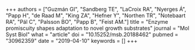 +++
authors = ["Guzmán GI", "Sandberg TE", "LaCroix RA", "Nyerges Á", "Papp H", "de Raad M", "King ZA", "Hefner Y", "Northen TR", "Notebaart RA", "Pál C", "Palsson BO", "Papp B", "Feist AM."]
title = "Enzyme promiscuity shapes adaptation to novel growth substrates"
journal = "Mol Syst Biol"
what = "article"
doi = "10.15252/msb.20188462"
pubmed = "30962359"
date = "2019-04-10"
keywords = []
+++

